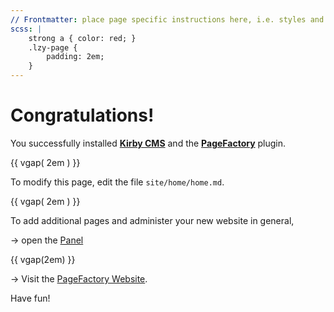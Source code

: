 ```yaml
---
// Frontmatter: place page specific instructions here, i.e. styles and much more:
scss: |
	strong a { color: red; }
	.lzy-page {
		padding: 2em;
	}
---
```



# Congratulations!

You successfully installed **[Kirby CMS](https://getkirby.com/)** and the **[PageFactory](https://pagefactory.info/)** plugin.

{{ vgap( 2em ) }}

To modify this page, edit the file ``site/home/home.md``.

{{ vgap( 2em ) }}

To add additional pages and administer your new website in general, 

&rarr; open the [Panel](./panel/)

{{ vgap(2em) }}

-> Visit the [PageFactory Website](https://pagefactory.info/).

Have fun!


